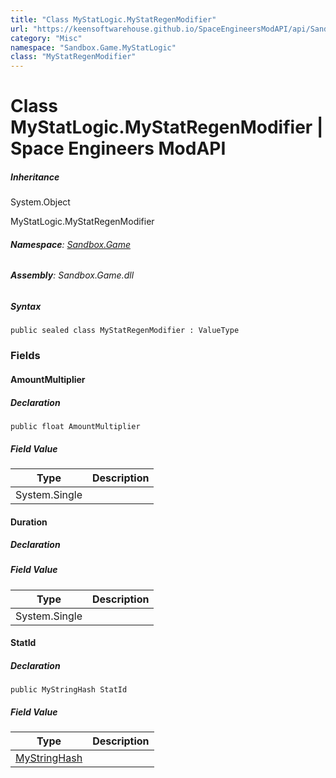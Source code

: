```yaml
---
title: "Class MyStatLogic.MyStatRegenModifier"
url: "https://keensoftwarehouse.github.io/SpaceEngineersModAPI/api/Sandbox.Game.MyStatLogic.MyStatRegenModifier.html"
category: "Misc"
namespace: "Sandbox.Game.MyStatLogic"
class: "MyStatRegenModifier"
---
```


# Class MyStatLogic.MyStatRegenModifier | Space Engineers ModAPI

##### Inheritance

System.Object

MyStatLogic.MyStatRegenModifier

###### **Namespace**: [Sandbox.Game](https://keensoftwarehouse.github.io/SpaceEngineersModAPI/api/Sandbox.Game.html)

###### **Assembly**: Sandbox.Game.dll

##### Syntax

```
public sealed class MyStatRegenModifier : ValueType
```

### Fields

#### AmountMultiplier

##### Declaration

```
public float AmountMultiplier
```

##### Field Value

| Type | Description |
| --- | --- |
| System.Single |     |

#### Duration

##### Declaration

##### Field Value

| Type | Description |
| --- | --- |
| System.Single |     |

#### StatId

##### Declaration

```
public MyStringHash StatId
```

##### Field Value

| Type | Description |
| --- | --- |
| [MyStringHash](https://keensoftwarehouse.github.io/SpaceEngineersModAPI/api/VRage.Utils.MyStringHash.html) |     |